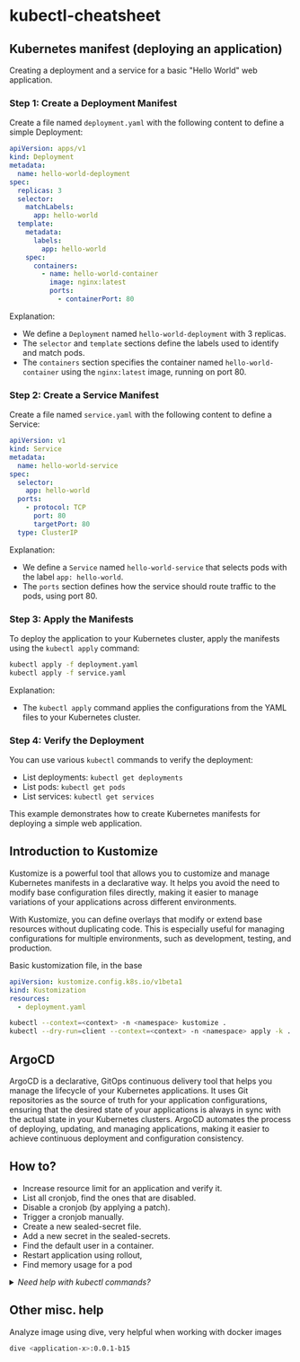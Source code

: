 # kubectl-cheatsheet

## Kubernetes manifest (deploying an application)

Creating a deployment and a service for a basic "Hello World" web application.

### Step 1: Create a Deployment Manifest

Create a file named `deployment.yaml` with the following content to define a simple Deployment:

```yaml
apiVersion: apps/v1
kind: Deployment
metadata:
  name: hello-world-deployment
spec:
  replicas: 3
  selector:
    matchLabels:
      app: hello-world
  template:
    metadata:
      labels:
        app: hello-world
    spec:
      containers:
        - name: hello-world-container
          image: nginx:latest
          ports:
            - containerPort: 80
```

Explanation:
- We define a `Deployment` named `hello-world-deployment` with 3 replicas.
- The `selector` and `template` sections define the labels used to identify and match pods.
- The `containers` section specifies the container named `hello-world-container` using the `nginx:latest` image, running on port 80.

### Step 2: Create a Service Manifest

Create a file named `service.yaml` with the following content to define a Service:

```yaml
apiVersion: v1
kind: Service
metadata:
  name: hello-world-service
spec:
  selector:
    app: hello-world
  ports:
    - protocol: TCP
      port: 80
      targetPort: 80
  type: ClusterIP
```

Explanation:
- We define a `Service` named `hello-world-service` that selects pods with the label `app: hello-world`.
- The `ports` section defines how the service should route traffic to the pods, using port 80.

### Step 3: Apply the Manifests

To deploy the application to your Kubernetes cluster, apply the manifests using the `kubectl apply` command:

```bash
kubectl apply -f deployment.yaml
kubectl apply -f service.yaml
```

Explanation:
- The `kubectl apply` command applies the configurations from the YAML files to your Kubernetes cluster.

### Step 4: Verify the Deployment

You can use various `kubectl` commands to verify the deployment:

- List deployments: `kubectl get deployments`
- List pods: `kubectl get pods`
- List services: `kubectl get services`

This example demonstrates how to create Kubernetes manifests for deploying a simple web application.

## Introduction to Kustomize

Kustomize is a powerful tool that allows you to customize and manage Kubernetes manifests in a declarative way.
It helps you avoid the need to modify base configuration files directly,
making it easier to manage variations of your applications across different environments.

With Kustomize, you can define overlays that modify or extend base resources without duplicating code.
This is especially useful for managing configurations for multiple environments, such as development, testing, and production.

Basic kustomization file, in the base
```yaml
apiVersion: kustomize.config.k8s.io/v1beta1
kind: Kustomization
resources:
  - deployment.yaml
```

```bash
kubectl --context=<context> -n <namespace> kustomize .
kubectl --dry-run=client --context=<context> -n <namespace> apply -k .
```

## ArgoCD
ArgoCD is a declarative, GitOps continuous delivery tool that helps you manage the lifecycle of your Kubernetes applications.
It uses Git repositories as the source of truth for your application configurations,
ensuring that the desired state of your applications is always in sync with the actual state in your Kubernetes clusters.
ArgoCD automates the process of deploying, updating, and managing applications,
making it easier to achieve continuous deployment and configuration consistency.

## How to?

- Increase resource limit for an application and verify it.
- List all cronjob, find the ones that are disabled.
- Disable a cronjob (by applying a patch).
- Trigger a cronjob manually.
- Create a new sealed-secret file.
- Add a new secret in the sealed-secrets.
- Find the default user in a container.
- Restart application using rollout,
- Find memory usage for a pod

<details>
  <summary><i>Need help with kubectl commands?</i></summary>

    kubectl config use-context <context-name>

    #pods
    kubectl --context=<context-name> -n <namespace> get pods
	kubectl -n <namespace> describe pods <pod-name>
    kubectl --context=<context-name> -n <namespace> get pods | grep 'appA\|appB'

    #pods - selector
    kubectl --context=<context> -n <namespace> get pods --selector="team=x" -w

    #deployment
    kubectl --context=<context-name> get deployment <deployment-name> -o yaml | grep resources | jq ."spec"."template"."spec"
    kubectl --context=<context-name> get deployment checkout -o yaml

    #port-forwarding
    kubectl --context=<context-name> -n <namespace> port-forward svc/hazelcast-management-center 8080
    kubectl --context=<context-name> -n <namespace> port-forward svc/<service> 8081:80

    #logs
    kubectl --context=<context-name> -n <namespace> logs <pod-name>
    kubectl --context=<context-name> -n <namespace> logs -f deployment/<deployment-name> --all-containers=true --since=20m

    kubectl get events -n <namespace> --sort-by='.metadata.creationTimestamp'

    kubectl --context=<context-name> delete service cpc -n <namespace>

    #scaling, restart
    kubectl -n <namespace> rollout restart deployment/<deployment-name>
    kubectl -n <namespace> scale deployment/<deployment-name> --replicas=0 

    #cronjob
    kubectl --context=<context-name> get cronjobs
    kubectl --context=<context-name> create job --from=cronjob/<cronjob-name> manual-<x-name>-001
    kubectl --context=<context-name> delete job manual-<x-name>-001
    kubectl --context=<context-name> -n <namespace> describe cronjob <name>
    kubectl --context=<context-name> -n <namespace> get cronjob <name> -o yaml
    
    #patch	
    kubectl patch cronjobs hello -p '{"spec" : {"suspend" : false }}'
    kubectl --context=<context-name> -n <namespace> set image cronjob/<name> ...
    kubectl --context=<context-name> -n <namespace> patch cronjob <name> --type='json' 
        -p='[{"op": "replace", "path": "/spec/jobTemplate/spec/template/spec/containers/0/image", "value":<version>}]'
    
    #jobs	
    kubectl get jobs
    kubectl get jobs | grep '0/1' | wc -l
    kubectl get jobs | grep '0/1' | awk '{ print $1 }' | xargs kubectl delete job
    kubectl --context=<context-name> -n <namespace> get jobs | grep '1/1'
    kubectl --context=<context-name> -n <namespace> describe job <pod-name>
    kubectl --context=<context-name> -n <namespace> logs <pod-name>

    #exec
    kubectl exec -it [pod] -n delivery -- /bin/sh
    kubectl exec -it [pod] -n delivery -- ls -la /tmp
    kubectl cp -n delivery [pod]:/tmp/something ~/tmp/something
    kubectl --context=support exec -it $1 -n <namespace> -- cat workspace/data/<something>.json

    #configmaps
    kubectl --context=<context-name> -n <namespace> get configmaps
    kubectl get configmap <x>-configmap -o yaml -n <namespace>
    kubectl --context=<context-name> -n <namespace> get configmaps <x>-configmap -o yaml
    kubectl --context=<context-name> -n <namespace> get configmaps <x>-configmap -o yaml

    #resources
    kubectl --context=<context-name> get resources

    #secrets
	kubectl get secrets -n <namespace>
    kubectl get secret <x>-secret -n <namespace> -o yaml
    kubectl get secret rabbitmq-default-user -n <namespace> -o yaml
    kubectl --context=<context-name> -n <namespace> get secret <x>-secret -o yaml
    kubectl --context=<context-name> -n <namespace> get secret <x>-secret --show-managed-fields -o 
        jsonpath='{range .metadata.managedFields[*]}{.manager}{" did "}{.operation}{" at "}{.time}{"\n"}{end}'
	kubectl get secret <x>-secret -o json | jq '.data|map_values(@base64d)'	
	kubeseal --controller-name=sealed-secrets-controller --controller-namespace=sealed-secrets --secret-file my-secret.yaml 
        --sealed-secret-file my-sealed-secret.yaml -o json	

    #service
    kubectl get services -n <namespace>
    kubectl --context=<context-name> -n <namespace> describe svc <service-name>
    
    #environment
    kubectl exec -it <pod> -- env
    
    #routes
    kubectl --context=<context-name> get routes

    #replicaset	
    kubectl --context=<context-name> -n <namespace> get replicaset
    kubectl --context=<context-name> -n <namespace> describe replicaset hazelcast-management-center-765d5d9984

    #all	
    kubectl --context=<context-name> get all
    kubectl --context=<context-name> get route.route.openshift.io
    kubectl --context=<context-name> get route.route.openshift.io | grep cpc

    #whoami	
    kubectl --context=<context-name> -n <namespace> exec -it <pod-754f9df8d-2nq7z> -- whoami
    
    #dry-run
    kubectl --dry-run=client --context=<context-name> apply -k <deployment>
    
    # override	
    name: INTEGRATIONS_X_BASE-URL
	value: http://some-url	
	name: CLIENT_X_BASE_URL	
	value: http://some-url/

    Change deployment.yaml
    - name: X_FEATURES_SOMETHING
      value: "true"
    
    >> apply 
    bt1/sales - (master) > kubectl --context=<context-name> -n <namespace> apply -k <deployment-name>

    #top
    kubectl --context=<context-name> top pod <pod>

    #cronjob troubleshooting
    kubectl --context=<context-name> -n <namespace> get cronjobs
    kubectl --context=<context-name> -n <namespace> create job --from=cronjob/<job> manual-<job>-001 (some running no. 001)
    kubectl --context=<context-name> -n <namespace> get pods | grep <deployment>
    kubectl --context=<context-name> -n <namespace> describe pod manual-<job>-cfsp9
    kubectl --context=<context-name> -n <namespace> logs manual->pod>-003-xf2rp
    kubectl --context=<context-name> -n <namespace> get configmaps <x>-configmap -o yaml
    kubectl --context=<context-name> -n <namespace> exec -it manual-<pod>-007-8q7lw -- bash

    kubectl --context=<context-name> delete job manual-<job>-001

    kubectl --context=<context-name> -n <namespace> set image cronjob/<name> ...
    kubectl --context=<context-name> -n <namespace> patch cronjob <job> --type='json' 
        -p='[{"op": "replace", "path": "/spec/jobTemplate/spec/template/spec/containers/0/image", "value":<version>}]'
    
    #update image
    kubectl -n <namespace> patch deployment <deployment-name> 
        -p '{"spec":{"template":{"spec":{"containers":[{"name":<name>,"image":<new-image>}]}}}}'

    #rabbitmq
    kubectl --context sales-prd -n <namespace> port-forward svc/rabbitmq 15672
    kubectl scale statefulsets rabbitmq-server --replicas=1
    kubectl get statefulsets
    kubectl exec -it rabbitmq-server-0
    # channel_max = 16 can be set and other properties https://www.rabbitmq.com/docs/memory
    
    kubectl --context=<context> -n <namespace> get secret rabbitmq-default-user -o json | jq '.data|map_values(@base64d)'
    kubectl patch pv rabbitmq-1 -p '{"spec":{"claimRef": null}}'
    
    kubectl --context=<context> get pods -n <namespace> | grep rabbit
    kubectl --context=<context> -n <namespace> get pv
    kubectl --context=<context> -n <namespace> get pvc

</details>

## Other misc. help

Analyze image using dive, very helpful when working with docker images
```bash
dive <application-x>:0.0.1-b15
```